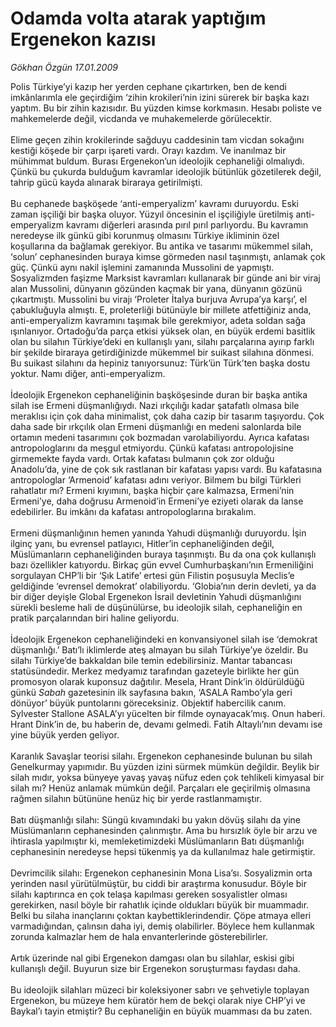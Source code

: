 # Odamda volta atarak yaptığım Ergenekon kazısı

*Gökhan Özgün 17.01.2009*

<div class="taraf_structure_2col_1zq">
<div class="margen_n">



 <p>Polis Türkiye’yi kazıp her yerden cephane çıkartırken, ben de kendi imkânlarımla ele geçirdiğim ‘zihin krokileri’nin izini sürerek bir başka kazı yaptım. Bu bir zihin kazısıdır. Bu yüzden kimse korkmasın. Hesabı poliste ve mahkemelerde değil, vicdanda ve muhakemelerde görülecektir. <br/><br/>Elime geçen zihin krokilerinde sağduyu caddesinin tam vicdan sokağını kestiği köşede bir çarpı işareti vardı. Orayı kazdım. Ve inanılmaz bir mühimmat buldum. Burası Ergenekon’un ideolojik cephaneliği olmalıydı. Çünkü bu çukurda bulduğum kavramlar ideolojik bütünlük gözetilerek değil, tahrip gücü kayda alınarak biraraya getirilmişti. <br/><br/>Bu cephanede başköşede ‘anti-emperyalizm’ kavramı duruyordu. Eski zaman işçiliği bir başka oluyor. Yüzyıl öncesinin el işçiliğiyle üretilmiş anti-emperyalizm kavramı diğerleri arasında pırıl pırıl parlıyordu. Bu kavramın neredeyse ilk günkü gibi korunmuş olmasını Türkiye ikliminin özel koşullarına da bağlamak gerekiyor. Bu antika ve tasarımı mükemmel silah, ‘solun’ cephanesinden buraya kimse görmeden nasıl taşınmıştı, anlamak çok güç. Çünkü aynı nakil işlemini zamanında Mussolini de yapmıştı. Sosyalizmden faşizme Marksist kavramları kullanarak bir günde ani bir viraj alan Mussolini, dünyanın gözünden kaçmak bir yana, dünyanın gözünü çıkartmıştı. Mussolini bu virajı ‘Proleter İtalya burjuva Avrupa’ya karşı’, el çabukluğuyla almıştı. E, proleterliği bütünüyle bir millete atfettiğiniz anda, anti-emperyalizm kavramını taşımak bile gerekmiyor, adeta soldan sağa ışınlanıyor. Ortadoğu’da parça etkisi yüksek olan, en büyük erdemi basitlik olan bu silahın Türkiye’deki en kullanışlı yanı, silahı parçalarına ayırıp farklı bir şekilde biraraya getirdiğinizde mükemmel bir suikast silahına dönmesi. Bu suikast silahını da hepiniz tanıyorsunuz: Türk’ün Türk’ten başka dostu yoktur. Namı diğer, anti-emperyalizm. <br/><br/>İdeolojik Ergenekon cephaneliğinin başköşesinde duran bir başka antika silah ise Ermeni düşmanlığıydı. Nazi ırkçılığı kadar şatafatlı olmasa bile meraklısı için çok daha minimalist, çok daha cazip bir tasarım taşıyordu. Çok daha sade bir ırkçılık olan Ermeni düşmanlığı en medeni salonlarda bile ortamın medeni tasarımını çok bozmadan varolabiliyordu. Ayrıca kafatası antropologlarını da meşgul etmiyordu. Çünkü kafatası antropolojisine girmemekte fayda vardı. Ortak kafatası bulmanın çok zor olduğu Anadolu’da, yine de çok sık rastlanan bir kafatası yapısı vardı. Bu kafatasına antropologlar ‘Armenoid’ kafatası adını veriyor. Bilmem bu bilgi Türkleri rahatlatır mı? Ermeni kıyımını, başka hiçbir çare kalmazsa, Ermeni’nin Ermeni’ye, daha doğrusu Armenoid’in Ermeni’ye eziyeti olarak da lanse edebilirler. Bu imkânı da kafatası antropologlarına bırakalım. <br/><br/>Ermeni düşmanlığının hemen yanında Yahudi düşmanlığı duruyordu. İşin ilginç yanı, bu evrensel patlayıcı, Hitler’in cephaneliğinden değil, Müslümanların cephaneliğinden buraya taşınmıştı. Bu da ona çok kullanışlı bazı özellikler katıyordu. Birkaç gün evvel Cumhurbaşkanı’nın Ermeniliğini sorgulayan CHP’li bir ‘Şık Latife’ ertesi gün Filistin poşusuyla Meclis’e geldiğinde ‘evrensel demokrat’ olabiliyordu. ‘Globia’nın derin devleti, ya da bir diğer deyişle Global Ergenekon İsrail devletinin Yahudi düşmanlığını sürekli besleme hali de düşünülürse, bu ideolojik silah, cephaneliğin en pratik parçalarından biri haline geliyordu. <br/><br/>İdeolojik Ergenekon cephaneliğindeki en konvansiyonel silah ise ‘demokrat düşmanlığı.’ Batı’lı iklimlerde ateş almayan bu silah Türkiye’ye özeldir. Bu silahı Türkiye’de bakkaldan bile temin edebilirsiniz. Mantar tabancası statüsündedir. Merkez medyamız tarafından gazeteyle birlikte her gün promosyon olarak kuponsuz dağıtılır. Mesela, Hrant Dink’in öldürüldüğü günkü <i>Sabah</i> gazetesinin ilk sayfasına bakın, ‘ASALA Rambo’yla geri dönüyor’ büyük puntolarını göreceksiniz. Objektif habercilik canım. Sylvester Stallone ASALA’yı yücelten bir filmde oynayacak’mış. Onun haberi. Hrant Dink’in de, bu haberin de, devamı gelmedi. Fatih Altaylı’nın devamı ise yine büyük yerden geliyor. <br/><br/>Karanlık Savaşlar teorisi silahı. Ergenekon cephanesinde bulunan bu silah Genelkurmay yapımıdır. Bu yüzden izini sürmek mümkün değildir. Beylik bir silah mıdır, yoksa bünyeye yavaş yavaş nüfuz eden çok tehlikeli kimyasal bir silah mı? Henüz anlamak mümkün değil. Parçaları ele geçirilmiş olmasına rağmen silahın bütününe henüz hiç bir yerde rastlanmamıştır. <br/><br/>Batı düşmanlığı silahı: Süngü kıvamındaki bu yakın dövüş silahı da yine Müslümanların cephanesinden çalınmıştır. Ama bu hırsızlık öyle bir arzu ve ihtirasla yapılmıştır ki, memleketimizdeki Müslümanların Batı düşmanlığı cephanesinin neredeyse hepsi tükenmiş ya da kullanılmaz hale getirmiştir. <br/><br/>Devrimcilik silahı: Ergenekon cephanesinin Mona Lisa’sı. Sosyalizmin orta yerinden nasıl yürütülmüştür, bu ciddi bir araştırma konusudur. Böyle bir silahı kaptırınca en çok telaşa kapılması gereken sosyalistler olması gerekirken, nasıl böyle bir rahatlık içinde oldukları büyük bir muammadır. Belki bu silaha inançlarını çoktan kaybettiklerindendir. Çöpe atmaya elleri varmadığından, çalınsın daha iyi, demiş olabilirler. Böylece hem kullanmak zorunda kalmazlar hem de hala envanterlerinde gösterebilirler. <br/><br/>Artık üzerinde nal gibi Ergenekon damgası olan bu silahlar, eskisi gibi kullanışlı değil. Buyurun size bir Ergenekon soruşturması faydası daha. <br/><br/>Bu ideolojik silahları müzeci bir koleksiyoner sabrı ve şehvetiyle toplayan Ergenekon, bu müzeye hem küratör hem de bekçi olarak niye CHP’yi ve Baykal’ı tayin etmiştir? Bu cephaneliğin en büyük muamması da bu zaten.</p>

<br/>


<div id="taraf_not">
</div>

</div>


</div>
